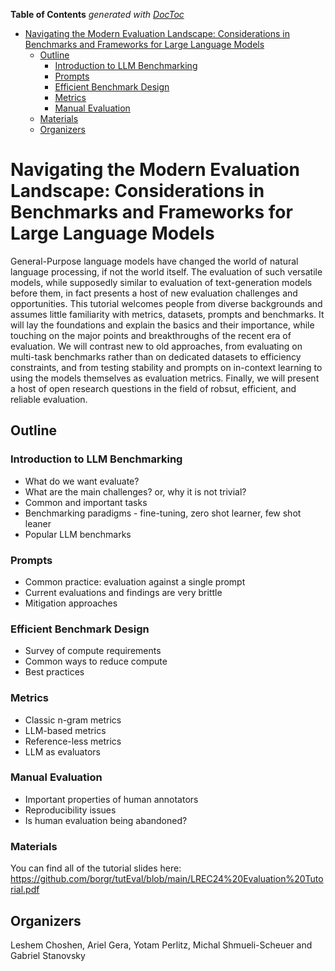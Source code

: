 <!-- START doctoc generated TOC please keep comment here to allow auto update -->
<!-- DON'T EDIT THIS SECTION, INSTEAD RE-RUN doctoc TO UPDATE -->
**Table of Contents**  *generated with [DocToc](https://github.com/thlorenz/doctoc)*

- [Navigating the Modern Evaluation Landscape: Considerations in Benchmarks and Frameworks for Large Language Models](#navigating-the-modern-evaluation-landscape-considerations-in-benchmarks-and-frameworks-for-large-language-models)
  - [Outline](#outline)
    - [Introduction to LLM Benchmarking](#introduction-to-llm-benchmarking)
    - [Prompts](#prompts)
    - [Efficient Benchmark Design](#efficient-benchmark-design)
    - [Metrics](#metrics)
    - [Manual Evaluation](#manual-evaluation)
  - [Materials](#materials)
  - [Organizers](#organizers)

<!-- END doctoc generated TOC please keep comment here to allow auto update -->

# Navigating the Modern Evaluation Landscape: Considerations in Benchmarks and Frameworks for Large Language Models

General-Purpose language models have changed the world of natural language processing, if not the world itself. The evaluation of such versatile models, while supposedly similar to evaluation of text-generation models before them, in fact presents a host of new evaluation challenges and opportunities. This tutorial welcomes people from diverse backgrounds and assumes little familiarity with metrics, datasets, prompts and benchmarks. It will lay the foundations and explain the basics and their importance, while touching on the major points and breakthroughs of the recent era of evaluation. We will contrast new to old approaches, from evaluating on multi-task benchmarks rather than on dedicated datasets to efficiency constraints, and from testing stability and prompts on in-context learning to using the models themselves as evaluation metrics. Finally, we will present a host of open research questions in the field of robsut, efficient, and reliable evaluation.


## Outline

### Introduction to LLM Benchmarking
* What do we want evaluate?
* What are the main challenges? or, why it is not trivial?
* Common and important tasks
* Benchmarking paradigms - fine-tuning, zero shot learner, few shot leaner
* Popular LLM benchmarks

### Prompts
* Common practice: evaluation against a single prompt
* Current evaluations and findings are very brittle
* Mitigation approaches

### Efficient Benchmark Design
* Survey of compute requirements
* Common ways to reduce compute
* Best practices

### Metrics
* Classic n-gram metrics
* LLM-based metrics
* Reference-less metrics
* LLM as evaluators

### Manual Evaluation
* Important properties of human annotators
* Reproducibility issues
* Is human evaluation being abandoned?

### Materials
You can find all of the tutorial slides here: https://github.com/borgr/tutEval/blob/main/LREC24%20Evaluation%20Tutorial.pdf

## Organizers
Leshem Choshen, Ariel Gera, Yotam Perlitz, Michal Shmueli-Scheuer and Gabriel Stanovsky
